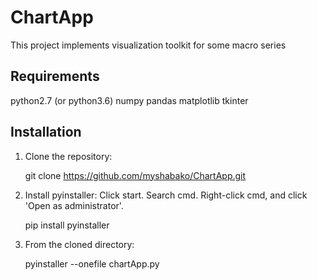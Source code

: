 # ChartApp

This project implements visualization toolkit for some macro series

## Requirements

  python2.7 (or python3.6)
  numpy
  pandas
  matplotlib
  tkinter

## Installation

1. Clone the repository:

    git clone https://github.com/myshabako/ChartApp.git

2. Install pyinstaller: Click start. Search cmd. Right-click cmd, and click 'Open as administrator'.

	pip install pyinstaller
  
3. From the cloned directory:

    pyinstaller --onefile chartApp.py
